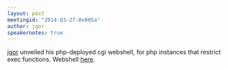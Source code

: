 ```yaml
---
layout: post
meetingid: "2014-03-27-0x005a"
author: jgor
speakernotes: true
---
```


[jgor](https://twitter.com/indiecom) unveiled his php-deployed cgi webshell, for php instances that restrict exec functions. Webshell [here](https://github.com/jgor/php-cgi-shell).

